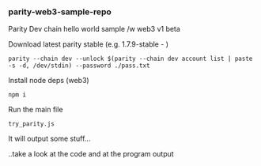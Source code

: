 ### parity-web3-sample-repo

Parity Dev chain hello world sample /w web3 v1 beta

Download latest parity stable (e.g. 1.7.9-stable - )

    parity --chain dev --unlock $(parity --chain dev account list | paste -s -d, /dev/stdin) --password ./pass.txt


Install node deps (web3)

    npm i


Run the main file

    try_parity.js

It will output some stuff...

..take a look at the code and at the program output

